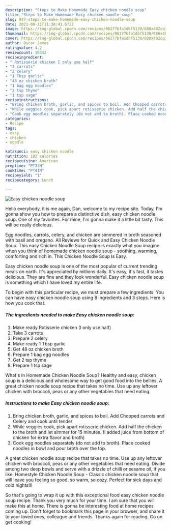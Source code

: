 ```yaml
---
description: "Steps to Make Homemade Easy chicken noodle soup"
title: "Steps to Make Homemade Easy chicken noodle soup"
slug: 947-steps-to-make-homemade-easy-chicken-noodle-soup
date: 2021-08-31T11:38:41.672Z
image: https://img-global.cpcdn.com/recipes/06277bfa1dbf5130/680x482cq70/easy-chicken-noodle-soup-recipe-main-photo.jpg
thumbnail: https://img-global.cpcdn.com/recipes/06277bfa1dbf5130/680x482cq70/easy-chicken-noodle-soup-recipe-main-photo.jpg
cover: https://img-global.cpcdn.com/recipes/06277bfa1dbf5130/680x482cq70/easy-chicken-noodle-soup-recipe-main-photo.jpg
author: Oscar James
ratingvalue: 4.2
reviewcount: 10342
recipeingredient:
- " Rotisserie chicken I only use half"
- "3 carrots"
- "2 celery"
- "1 Tbsp garlic"
- "48 oz chicken broth"
- "1 bag egg noodles"
- "2 tsp thyme"
- "1 tsp sage"
recipeinstructions:
- "Bring chicken broth, garlic, and spices to boil. Add Chopped carrots and Celery and cook until tender"
- "While veggies cook, pick apart rotisserie chicken. Add half the chicken to the broth and let simmer for 15 minutes. (I added juice from bottom of chicken for extra flavor and broth)"
- "Cook egg noodles separately (do not add to broth). Place cooked noodles in bowl and pour broth over the top."
categories:
- Recipe
tags:
- easy
- chicken
- noodle

katakunci: easy chicken noodle 
nutrition: 102 calories
recipecuisine: American
preptime: "PT33M"
cooktime: "PT41M"
recipeyield: "1"
recipecategory: Lunch

---
```



![Easy chicken noodle soup](https://img-global.cpcdn.com/recipes/06277bfa1dbf5130/680x482cq70/easy-chicken-noodle-soup-recipe-main-photo.jpg)

Hello everybody, it is me again, Dan, welcome to my recipe site. Today, I'm gonna show you how to prepare a distinctive dish, easy chicken noodle soup. One of my favorites. For mine, I'm gonna make it a little bit tasty. This will be really delicious.

Egg noodles, carrots, celery, and chicken are simmered in broth seasoned with basil and oregano. All Reviews for Quick and Easy Chicken Noodle Soup. This easy Chicken Noodle Soup recipe is exactly what you imagine when you think of homemade chicken noodle soup - soothing, warming, comforting and rich in. This Chicken Noodle Soup Is Easy.

Easy chicken noodle soup is one of the most popular of current trending meals on earth. It's appreciated by millions daily. It's easy, it's fast, it tastes delicious. They are fine and they look wonderful. Easy chicken noodle soup is something which I have loved my entire life.


To begin with this particular recipe, we must prepare a few ingredients. You can have easy chicken noodle soup using 8 ingredients and 3 steps. Here is how you cook that.

<!--inarticleads1-->

##### The ingredients needed to make Easy chicken noodle soup:

1. Make ready  Rotisserie chicken (I only use half)
1. Take 3 carrots
1. Prepare 2 celery
1. Make ready 1 Tbsp garlic
1. Get 48 oz chicken broth
1. Prepare 1 bag egg noodles
1. Get 2 tsp thyme
1. Prepare 1 tsp sage


What&#39;s in Homemade Chicken Noodle Soup? Healthy and easy, chicken soup is a delicious and wholesome way to get good food into the bellies. A great chicken noodle soup recipe that takes no time. Use up any leftover chicken with broccoli, peas or any other vegetables that need eating. 

<!--inarticleads2-->

##### Instructions to make Easy chicken noodle soup:

1. Bring chicken broth, garlic, and spices to boil. Add Chopped carrots and Celery and cook until tender
1. While veggies cook, pick apart rotisserie chicken. Add half the chicken to the broth and let simmer for 15 minutes. (I added juice from bottom of chicken for extra flavor and broth)
1. Cook egg noodles separately (do not add to broth). Place cooked noodles in bowl and pour broth over the top.


A great chicken noodle soup recipe that takes no time. Use up any leftover chicken with broccoli, peas or any other vegetables that need eating. Divide among two deep bowls and serve with a drizzle of chilli or sesame oil, if you like. Homestyle Chicken Noodle Soup - Classic chicken noodle soup that will leave you feeling so good, so warm, so cozy. Perfect for sick days and cold nights!!! 

So that's going to wrap it up with this exceptional food easy chicken noodle soup recipe. Thank you very much for your time. I am sure that you will make this at home. There is gonna be interesting food at home recipes coming up. Don't forget to bookmark this page in your browser, and share it to your loved ones, colleague and friends. Thanks again for reading. Go on get cooking!
